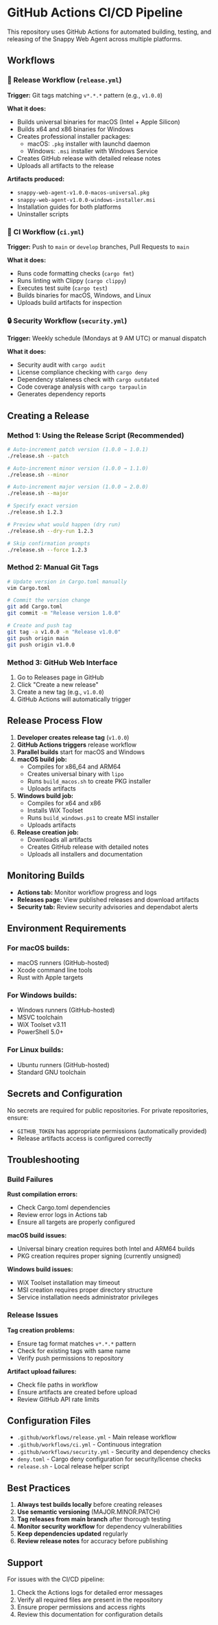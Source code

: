 # GitHub Actions CI/CD Pipeline

This repository uses GitHub Actions for automated building, testing, and releasing of the Snappy Web Agent across multiple platforms.

## Workflows

### 🚀 Release Workflow (`release.yml`)

**Trigger:** Git tags matching `v*.*.*` pattern (e.g., `v1.0.0`)

**What it does:**

- Builds universal binaries for macOS (Intel + Apple Silicon)
- Builds x64 and x86 binaries for Windows
- Creates professional installer packages:
  - macOS: `.pkg` installer with launchd daemon
  - Windows: `.msi` installer with Windows Service
- Creates GitHub release with detailed release notes
- Uploads all artifacts to the release

**Artifacts produced:**

- `snappy-web-agent-v1.0.0-macos-universal.pkg`
- `snappy-web-agent-v1.0.0-windows-installer.msi`
- Installation guides for both platforms
- Uninstaller scripts

### 🔧 CI Workflow (`ci.yml`)

**Trigger:** Push to `main` or `develop` branches, Pull Requests to `main`

**What it does:**

- Runs code formatting checks (`cargo fmt`)
- Runs linting with Clippy (`cargo clippy`)
- Executes test suite (`cargo test`)
- Builds binaries for macOS, Windows, and Linux
- Uploads build artifacts for inspection

### 🔒 Security Workflow (`security.yml`)

**Trigger:** Weekly schedule (Mondays at 9 AM UTC) or manual dispatch

**What it does:**

- Security audit with `cargo audit`
- License compliance checking with `cargo deny`
- Dependency staleness check with `cargo outdated`
- Code coverage analysis with `cargo tarpaulin`
- Generates dependency reports

## Creating a Release

### Method 1: Using the Release Script (Recommended)

```bash
# Auto-increment patch version (1.0.0 → 1.0.1)
./release.sh --patch

# Auto-increment minor version (1.0.0 → 1.1.0)
./release.sh --minor

# Auto-increment major version (1.0.0 → 2.0.0)
./release.sh --major

# Specify exact version
./release.sh 1.2.3

# Preview what would happen (dry run)
./release.sh --dry-run 1.2.3

# Skip confirmation prompts
./release.sh --force 1.2.3
```

### Method 2: Manual Git Tags

```bash
# Update version in Cargo.toml manually
vim Cargo.toml

# Commit the version change
git add Cargo.toml
git commit -m "Release version 1.0.0"

# Create and push tag
git tag -a v1.0.0 -m "Release v1.0.0"
git push origin main
git push origin v1.0.0
```

### Method 3: GitHub Web Interface

1. Go to Releases page in GitHub
2. Click "Create a new release"
3. Create a new tag (e.g., `v1.0.0`)
4. GitHub Actions will automatically trigger

## Release Process Flow

1. **Developer creates release tag** (`v1.0.0`)
2. **GitHub Actions triggers** release workflow
3. **Parallel builds** start for macOS and Windows
4. **macOS build job:**
   - Compiles for x86_64 and ARM64
   - Creates universal binary with `lipo`
   - Runs `build_macos.sh` to create PKG installer
   - Uploads artifacts
5. **Windows build job:**
   - Compiles for x64 and x86
   - Installs WiX Toolset
   - Runs `build_windows.ps1` to create MSI installer
   - Uploads artifacts
6. **Release creation job:**
   - Downloads all artifacts
   - Creates GitHub release with detailed notes
   - Uploads all installers and documentation

## Monitoring Builds

- **Actions tab:** Monitor workflow progress and logs
- **Releases page:** View published releases and download artifacts
- **Security tab:** Review security advisories and dependabot alerts

## Environment Requirements

### For macOS builds:

- macOS runners (GitHub-hosted)
- Xcode command line tools
- Rust with Apple targets

### For Windows builds:

- Windows runners (GitHub-hosted)
- MSVC toolchain
- WiX Toolset v3.11
- PowerShell 5.0+

### For Linux builds:

- Ubuntu runners (GitHub-hosted)
- Standard GNU toolchain

## Secrets and Configuration

No secrets are required for public repositories. For private repositories, ensure:

- `GITHUB_TOKEN` has appropriate permissions (automatically provided)
- Release artifacts access is configured correctly

## Troubleshooting

### Build Failures

**Rust compilation errors:**

- Check Cargo.toml dependencies
- Review error logs in Actions tab
- Ensure all targets are properly configured

**macOS build issues:**

- Universal binary creation requires both Intel and ARM64 builds
- PKG creation requires proper signing (currently unsigned)

**Windows build issues:**

- WiX Toolset installation may timeout
- MSI creation requires proper directory structure
- Service installation needs administrator privileges

### Release Issues

**Tag creation problems:**

- Ensure tag format matches `v*.*.*` pattern
- Check for existing tags with same name
- Verify push permissions to repository

**Artifact upload failures:**

- Check file paths in workflow
- Ensure artifacts are created before upload
- Review GitHub API rate limits

## Configuration Files

- `.github/workflows/release.yml` - Main release workflow
- `.github/workflows/ci.yml` - Continuous integration
- `.github/workflows/security.yml` - Security and dependency checks
- `deny.toml` - Cargo deny configuration for security/license checks
- `release.sh` - Local release helper script

## Best Practices

1. **Always test builds locally** before creating releases
2. **Use semantic versioning** (MAJOR.MINOR.PATCH)
3. **Tag releases from main branch** after thorough testing
4. **Monitor security workflow** for dependency vulnerabilities
5. **Keep dependencies updated** regularly
6. **Review release notes** for accuracy before publishing

## Support

For issues with the CI/CD pipeline:

1. Check the Actions logs for detailed error messages
2. Verify all required files are present in the repository
3. Ensure proper permissions and access rights
4. Review this documentation for configuration details
